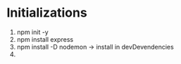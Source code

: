 # Initializations
1. npm init -y
2. npm install express
3. npm install -D nodemon  -> install in devDevendencies 
4. 